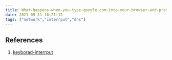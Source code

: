 ```yaml
---
title: What-happens-when-you-type-google.com-into-your-browser-and-press-enter
date: 2021-09-11 16:21:12
tags: ["network","interrput","dns"]
---
```





##  References

1. [keyborad-interrput](http://www.science.smith.edu/~nhowe/262/oldlabs/keyboard.html)
